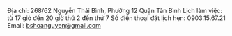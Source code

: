 Địa chỉ: 268/62 Nguyễn Thái Bình, Phường 12 Quận Tân Bình
Lịch làm việc: từ 17 giờ đến 20 giờ thứ 2 đến thứ 7
Số điện thoại đặt lịch hẹn: 0903.15.67.21
Email: bshoanguyen@gmail.com
